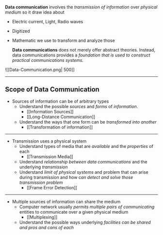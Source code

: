 **Data communication** involves the *transmission of information* over *physical medium* so it draw idea about
- Electric current, Light, Radio waves
- Digitized
- Mathematic we use to transform and analyze those

	**Data communications** does not merely offer abstract theories. Instead, data communications provides a *foundation that is used to construct practical 
	communications systems.*

![[Data-Communication.png| 500]]

----
## Scope of Data Communication

- Sources of information can be of arbitrary types
	- Understand the possible *sources* and *forms* of *information*.
		- [[Information Sources]]
		- [[Long-Distance Communication]]
	- Understand the ways that one form can be *transformed into another*
		- [[Transformation of information]]

----

- Transmission uses a physical system
	- Understand types of media that are *available* and the *properties* of each
		- [[Transmission Media]]
	- Understand *relationship between data communications* and the underlying *transmission*
	- Understand *limit of physical systems* and problem that can arise during transmission and how c*an detect and solve those transmission problem*
		- [[Frame Error Detection]]

----

- Multiple sources of information can share the medium
	- Computer network usually *permits multiple pairs of communicating* entities to communicate over a given physical medium
		- [[Multiplexing]]
	- Understand the possible ways underlying *facilities can be shared and pros and cons of each*